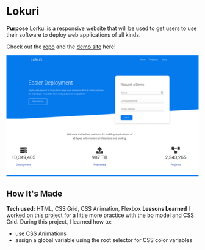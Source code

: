 # Lokuri
**Purpose** Lorkui is a responsive website that will be used to get users to use their software to deploy web applications of all kinds.

Check out the <a target="_blank" href="https://github.com/xcChinaxc/lokuri-cr-responsive-website">repo</a> and the <a target="_blank" href="https://lokuri-cr-responsive-site.herokuapp.com/">demo site</a> here!

![](images/lokuri.jpg)

## How It's Made
**Tech used:** HTML, CSS Grid, CSS Animation, Flexbox
**Lessons Learned** I worked on this project for a little more practice with the bo model and CSS Grid. During this project, I learned how to:
- use CSS Animations
- assign a global variable using the root selector for CSS color variables
